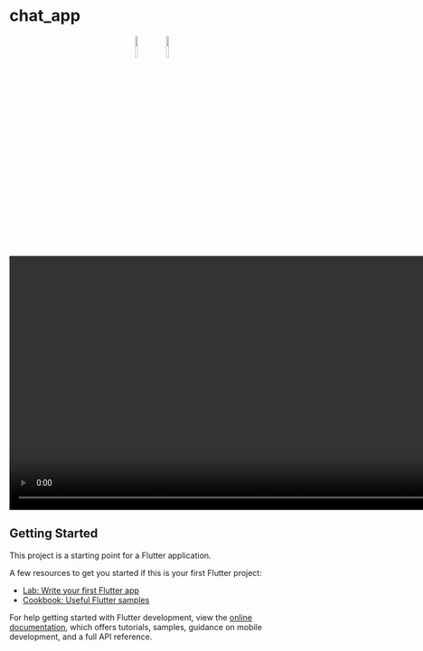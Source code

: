 

# chat_app

<p align="center">
    <img src = "https://github.com/user-attachments/assets/0b2946ec-0d54-4054-a205-15e4c5e9434c"  height=10% >
    <img src = "https://github.com/user-attachments/assets/a3d20956-db92-4a34-adf1-ad1cb6794024" height=10% >
    <video height="450" src="https://github.com/user-attachments/assets/35cf553c-5338-46f1-af9c-a53c979a7144"/>
    


## Getting Started

This project is a starting point for a Flutter application.

A few resources to get you started if this is your first Flutter project:

- [Lab: Write your first Flutter app](https://docs.flutter.dev/get-started/codelab)
- [Cookbook: Useful Flutter samples](https://docs.flutter.dev/cookbook)

For help getting started with Flutter development, view the
[online documentation](https://docs.flutter.dev/), which offers tutorials,
samples, guidance on mobile development, and a full API reference.
